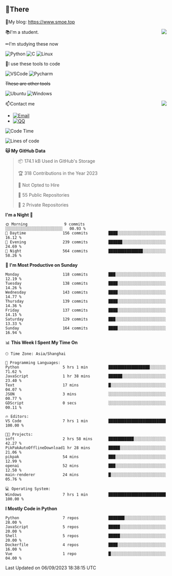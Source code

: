 
## 👏There

📰My blog: https://www.smoe.top

<img align="right" src="https://github-readme-stats.vercel.app/api/top-langs/?username=AkashiCoin"/>


📚I'm a student.

✏I'm studying these now

![Python](https://img.shields.io/badge/-Python-blue?style=flat-square&logo=Python&logoColor=fff)
![C](https://img.shields.io/badge/-C-585858?style=flat-square&logo=C&logoColor=fff)
![Linux](https://img.shields.io/badge/-Linux-black?style=flat-square&logo=Linux&logoColor=fff)

🔨I use these tools to code

![VSCode](https://img.shields.io/badge/-VSCode-blue?style=flat-square&logo=visualstudiocode&logoColor=fff)
![Pycharm](https://img.shields.io/badge/-Pycharm-green?style=flat-square&logo=pycharm&logoColor=fff)

 ~~These are other tools~~

![Ubuntu](https://img.shields.io/badge/-Ubuntu-orange?style=flat-square&logo=Ubuntu&logoColor=fff)
![Windows](https://img.shields.io/badge/-Windows-blue?style=flat-square&logo=Windows&logoColor=fff)

<img align="right" src="https://github-readme-stats.vercel.app/api?username=AkashiCoin" />


📫Contact me

* [![Email](https://img.shields.io/badge/Email-l1040186796@gmail.com-1?style=social&logoColor=fff)](mailto:l1040186796@gmail.com)
* [![QQ](https://img.shields.io/badge/QQ-1040186796-1?style=social&logoColor=fff)](tencent://AddContact/?fromId=45&fromSubId=1&subcmd=all&uin=1040186796&website=www.oicqzone.com)

<!--START_SECTION:waka-->
![Code Time](http://img.shields.io/badge/Code%20Time-870%20hrs%2025%20mins-blue)

![Lines of code](https://img.shields.io/badge/From%20Hello%20World%20I%27ve%20Written-242.6%20thousand%20lines%20of%20code-blue)

**🐱 My GitHub Data** 

> 📦 174.1 kB Used in GitHub's Storage 
 > 
> 🏆 318 Contributions in the Year 2023
 > 
> 🚫 Not Opted to Hire
 > 
> 📜 55 Public Repositories 
 > 
> 🔑 2 Private Repositories 
 > 
**I'm a Night 🦉** 

```text
🌞 Morning                9 commits           ░░░░░░░░░░░░░░░░░░░░░░░░░   00.93 % 
🌆 Daytime                156 commits         ████░░░░░░░░░░░░░░░░░░░░░   16.12 % 
🌃 Evening                239 commits         ██████░░░░░░░░░░░░░░░░░░░   24.69 % 
🌙 Night                  564 commits         ███████████████░░░░░░░░░░   58.26 % 
```
📅 **I'm Most Productive on Sunday** 

```text
Monday                   118 commits         ███░░░░░░░░░░░░░░░░░░░░░░   12.19 % 
Tuesday                  138 commits         ████░░░░░░░░░░░░░░░░░░░░░   14.26 % 
Wednesday                143 commits         ████░░░░░░░░░░░░░░░░░░░░░   14.77 % 
Thursday                 139 commits         ████░░░░░░░░░░░░░░░░░░░░░   14.36 % 
Friday                   137 commits         ████░░░░░░░░░░░░░░░░░░░░░   14.15 % 
Saturday                 129 commits         ███░░░░░░░░░░░░░░░░░░░░░░   13.33 % 
Sunday                   164 commits         ████░░░░░░░░░░░░░░░░░░░░░   16.94 % 
```


📊 **This Week I Spent My Time On** 

```text
🕑︎ Time Zone: Asia/Shanghai

💬 Programming Languages: 
Python                   5 hrs 1 min         ██████████████████░░░░░░░   71.62 % 
JavaScript               1 hr 38 mins        ██████░░░░░░░░░░░░░░░░░░░   23.40 % 
Text                     17 mins             █░░░░░░░░░░░░░░░░░░░░░░░░   04.07 % 
JSON                     3 mins              ░░░░░░░░░░░░░░░░░░░░░░░░░   00.77 % 
GDScript                 0 secs              ░░░░░░░░░░░░░░░░░░░░░░░░░   00.11 % 

🔥 Editors: 
VS Code                  7 hrs 1 min         █████████████████████████   100.00 % 

🐱‍💻 Projects: 
soft                     2 hrs 58 mins       ███████████░░░░░░░░░░░░░░   42.27 % 
PikPakAutoOfflineDownload1 hr 28 mins        █████░░░░░░░░░░░░░░░░░░░░   21.06 % 
pikpak                   54 mins             ███░░░░░░░░░░░░░░░░░░░░░░   12.99 % 
openai                   52 mins             ███░░░░░░░░░░░░░░░░░░░░░░   12.50 % 
main-renderer            24 mins             █░░░░░░░░░░░░░░░░░░░░░░░░   05.76 % 

💻 Operating System: 
Windows                  7 hrs 1 min         █████████████████████████   100.00 % 
```

**I Mostly Code in Python** 

```text
Python                   7 repos             ███████░░░░░░░░░░░░░░░░░░   28.00 % 
JavaScript               5 repos             █████░░░░░░░░░░░░░░░░░░░░   20.00 % 
Shell                    5 repos             █████░░░░░░░░░░░░░░░░░░░░   20.00 % 
Dockerfile               4 repos             ████░░░░░░░░░░░░░░░░░░░░░   16.00 % 
Vue                      1 repo              █░░░░░░░░░░░░░░░░░░░░░░░░   04.00 % 
```




 Last Updated on 06/09/2023 18:38:15 UTC
<!--END_SECTION:waka-->
